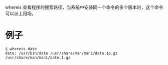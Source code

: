 whereis 查看程序的搜索路径，当系统中安装同一个命令的多个版本时，这个命令可以派上用场。

# 例子

```
$ whereis date
date: /usr/bin/date /usr/share/man/man1/date.1p.gz /usr/share/man/man1/date.1.gz
```
